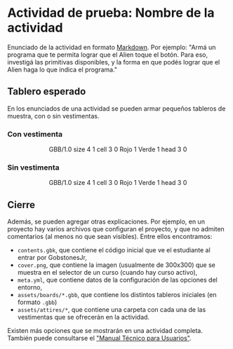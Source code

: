# Actividad de prueba: Nombre de la actividad

Enunciado de la actividad en formato [Markdown][Markdown]. 
Por ejemplo: "Armá un programa que te permita lograr que el Alien toque el botón.
Para eso, investigá las primitivas disponibles, y la forma en que podés lograr que el Alien haga lo que indica el programa."

## Tablero esperado

En los enunciados de una actividad se pueden armar pequeños tableros de muestra, con o sin vestimentas.

### Con vestimenta
<center>
  <gs-board attire-src="Alien">
    GBB/1.0
    size 4 1
    cell 3 0 Rojo 1 Verde 1
    head 3 0
  </gs-board>
</center>

### Sin vestimenta
<center>
  <gs-board attire-src="Alien">
    GBB/1.0
    size 4 1
    cell 3 0 Rojo 1 Verde 1
    head 3 0
  </gs-board>
</center>

## Cierre

Además, se pueden agregar otras explicaciones. Por ejemplo, en un proyecto hay varios archivos que configuran el proyecto, y que no admiten comentarios (al menos no que sean visibles). Entre ellos encontramos:
  * `contents.gbk`, que contiene el código inicial que ve el estudiante al entrar por GobstonesJr,
  * `cover.png`, que contiene la imagen (usualmente de 300x300) que se muestra en el selector de un curso (cuando hay curso activo),
  * `meta.yml`, que contiene datos de la configuración de las opciones del entorno,
  * `assets/boards/*.gbb`, que contiene los distintos tableros iniciales (en formato `.gbb`)
  * `assets/attires/*`, que contiene una carpeta con cada una de las vestimentas que se ofrecerán en la actividad.

  Existen más opciones que se mostrarán en una actividad completa.
  También puede consultarse el ["Manual Técnico para Usuarios"][ManualUsuarios].

[ManualUsuarios]: https://github.com/gobstones/gobstones-web/wiki/Manual-t%C3%A9cnico-para-usuarios
[Markdown]: https://guides.github.com/pdfs/markdown-cheatsheet-online.pdf
